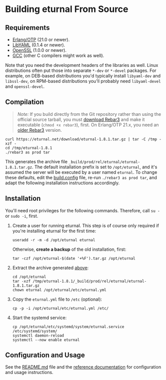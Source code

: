 # Building eturnal From Source

## Requirements

- [Erlang/OTP][1] (21.0 or newer).
- [LibYAML][2] (0.1.4 or newer).
- [OpenSSL][3] (1.0.0 or newer).
- [GCC][4] (other C compilers might work as well).

Note that you need the development headers of the libraries as well. Linux
distributions often put those into separate `*-dev` or `*-devel` packages. For
example, on DEB-based distributions you'd typically install `libyaml-dev` and
`libssl-dev`, on RPM-based distributions you'll probably need `libyaml-devel`
and `openssl-devel`.

## Compilation

> _Note:_ If you build directly from the Git repository rather than using the
> official source tarball, you must [download Rebar3][5] and make it executable
> (`chmod +x rebar3`), first. On Erlang/OTP 21.x, you need an [older Rebar3][6]
> version.

    curl https://eturnal.net/download/eturnal-1.8.1.tar.gz | tar -C /tmp -xzf -
    cd /tmp/eturnal-1.8.1
    ./rebar3 as prod tar

This generates the archive file `_build/prod/rel/eturnal/eturnal-1.8.1.tar.gz`.
The default installation prefix is set to `/opt/eturnal`, and it's assumed the
server will be executed by a user named `eturnal`. To change these defaults,
edit the [build.config][7] file, re-run `./rebar3 as prod tar`, and adapt the
following installation instructions accordingly.

## Installation

You'll need root privileges for the following commands. Therefore, call `su -`
or `sudo -i`, first.

1.  Create a user for running eturnal. This step is of course only required if
    you're installing eturnal for the first time:

        useradd -r -m -d /opt/eturnal eturnal

    Otherwise, **create a backup** of the old installation, first:

        tar -czf /opt/eturnal-$(date '+%F').tar.gz /opt/eturnal

2.  Extract the archive generated [above](#compilation):

        cd /opt/eturnal
        tar -xzf /tmp/eturnal-1.8.1/_build/prod/rel/eturnal/eturnal-1.8.1.tar.gz
        chown eturnal /opt/eturnal/etc/eturnal.yml

3.  Copy the `eturnal.yml` file to `/etc` (optional):

        cp -p -i /opt/eturnal/etc/eturnal.yml /etc/

4.  Start the systemd service:

        cp /opt/eturnal/etc/systemd/system/eturnal.service /etc/systemd/system/
        systemctl daemon-reload
        systemctl --now enable eturnal

## Configuration and Usage

See the [README.md][8] file and the [reference documentation][9] for
configuration and usage instructions.

[1]: https://www.erlang.org
[2]: https://pyyaml.org/wiki/LibYAML
[3]: https://www.openssl.org
[4]: https://gcc.gnu.org
[5]: https://s3.amazonaws.com/rebar3/rebar3
[6]: https://github.com/erlang/rebar3/releases/download/3.15.2/rebar3
[7]: https://github.com/processone/eturnal/blob/1.8.1/build.config
[8]: https://github.com/processone/eturnal/blob/1.8.1/README.md
[9]: https://eturnal.net/documentation/
